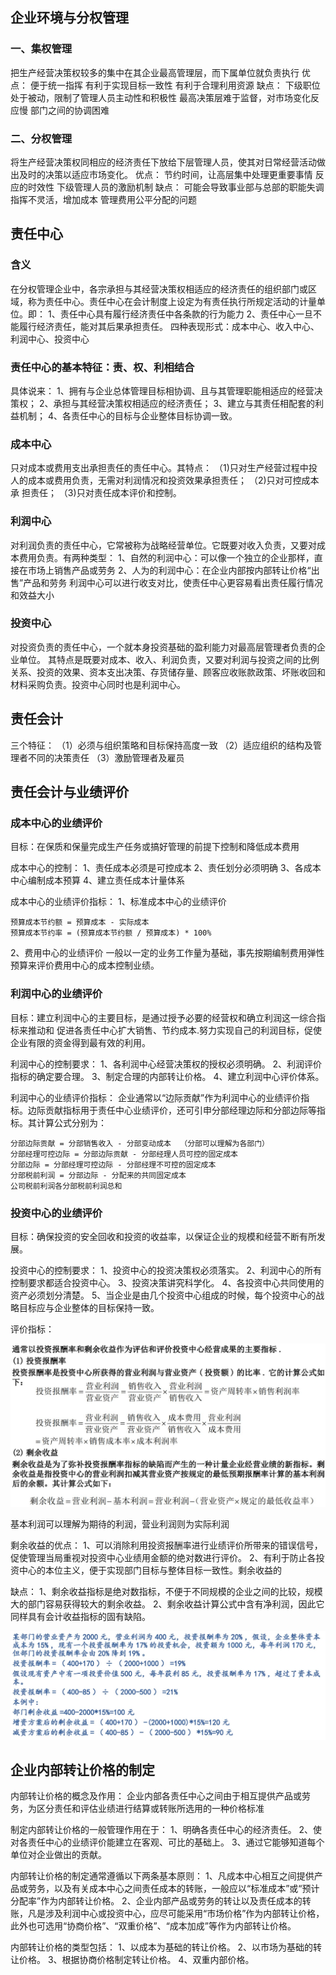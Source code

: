 ## 企业环境与分权管理

### 一、集权管理
把生产经营决策权较多的集中在其企业最高管理层，而下属单位就负责执行
优点：
	便于统一指挥
	有利于实现目标一致性
	有利于合理利用资源
缺点：
	下级职位处于被动，限制了管理人员主动性和积极性
	最高决策层难于监督，对市场变化反应慢
	部门之间的协调困难

### 二、分权管理
将生产经营决策权同相应的经济责任下放给下层管理人员，使其对日常经营活动做出及时的决策以适应市场变化。
优点：
	节约时间，让高层集中处理更重要事情
	反应的时效性
	下级管理人员的激励机制
缺点：
	可能会导致事业部与总部的职能失调
	指挥不灵活，增加成本
	管理费用公平分配的问题





## 责任中心

### 含义

在分权管理企业中，各宗承担与其经营决策权相适应的经济责任的组织部门或区域，称为责任中心。责任中心在会计制度上设定为有责任执行所规定活动的计量单位。即：
1、责任中心具有履行经济责任中各条款的行为能力
2、责任中心一旦不能履行经济责任，能对其后果承担责任。
四种表现形式：成本中心、收入中心、利润中心、投资中心

### 责任中心的基本特征：责、权、利相结合

具体说来：
1、拥有与企业总体管理目标相协调、且与其管理职能相适应的经营决策权；
2、承担与其经营决策权相适应的经济责任；
3、建立与其责任相配套的利益机制；
4、各责任中心的目标与企业整体目标协调一致。

### 成本中心

只对成本或费用支出承担责任的责任中心。其特点：
（1)只对生产经营过程中投人的成本或费用负责，无需对利润情况和投资效果承担责任；
（2)只对可控成本承 担责任；
（3)只对责任成本评价和控制。

### 利润中心
对利润负责的责任中心，它常被称为战略经营单位。它既要对收入负责，又要对成本费用负责。有两种类型：
1、自然的利润中心：可以像一个独立的企业那样，直接在市场上销售产品或劳务
2、人为的利润中心：在企业内部按内部转让价格“出售”产品和劳务
利润中心可以进行收支对比，使责任中心更容易看出责任履行情况和效益大小

### 投资中心

对投资负责的责任中心，一个就本身投资基础的盈利能力对最高层管理者负责的企业单位。
其特点是既要对成本、收入、利润负责，又要对利润与投资之间的比例关系、投资的效果、资本支出决策、存货储存量、顾客应收账款政策、坏账收回和材料采购负责。投资中心同时也是利润中心。





## 责任会计

三个特征：
（1）必须与组织策略和目标保持高度一致
（2）适应组织的结构及管理者不同的决策责任
（3）激励管理者及雇员





## 责任会计与业绩评价

### 成本中心的业绩评价

目标：在保质和保量完成生产任务或搞好管理的前提下控制和降低成本费用

成本中心的控制：
1、责任成本必须是可控成本
2、责任划分必须明确
3、各成本中心编制成本预算
4、建立责任成本计量体系

成本中心的业绩评价指标：
1、标准成本中心的业绩评价

```
预算成本节约额 = 预算成本 - 实际成本 
预算成本节约率 = (预算成本节约额 / 预算成本) * 100%
```

2、费用中心的业绩评价
一般以一定的业务工作量为基础，事先按期编制费用弹性预算来评价费用中心的成本控制业绩。



### 利润中心的业绩评价

目标：建立利润中心的主要目标，是通过授予必要的经营权和确立利润这一综合指标来推动和 促进各责任中心扩大销售、节约成本.努力实现自己的利润目标，促使企业有限的资金得到最有效的利用。

利润中心的控制要求：
1、各利润中心经营决策权的授权必须明确。
2、利润评价指标的确定要合理。
3、制定合理的内部转让价格。
4、建立利润中心评价体系。

利润中心的业绩评价指标：
企业通常以“边际贡献”作为利润中心的业绩评价指标。边际贡献指标用于责任中心业绩评价，还可引申分部经理边际和分部边际等指标。其计算公式分别为：

```
分部边际贡献 = 分部销售收入 - 分部变动成本  （分部可以理解为各部门）
分部经理可控边际 = 分部边际贡献 - 分部经理人员可控的固定成本
分部边际 = 分部经理可控边际 - 分部经理不可控的固定成本
分部税前利润 = 分部边际 - 分配来的共同固定成本
公司税前利润各分部税前利润总和
```



### 投资中心的业绩评价

目标：确保投资的安全回收和投资的收益率，以保证企业的规模和经营不断有所发展。

投资中心的控制要求：
1、投资中心的投资决策权必须落实。
2、利润中心的所有控制要求都适合投资中心。
3、投资决策讲究科学化。
4、各投资中心共同使用的资产必须划分清楚。
5、当企业是由几个投资中心组成的时候，每个投资中心的战略目标应与企业整体的目标保持一致。

评价指标：

![1655712925052](assets/1655712925052.png)

基本利润可以理解为期待的利润，营业利润则为实际利润

剩余收益的优点：
	1、可以消除利用投资报酬率进行业绩评价所带来的错误信号，促使管理当局重视对投资中心业绩用金额的绝对数进行评价。
	2、有利于防止各投资中心的本位主义，便于实现部门目标与整体目标一致性。剩余收益的

缺点：
	1、剩余收益指标是绝对数指标，不便于不同规模的企业之间的比较，规模大的部门容易获得较大的剩余收益。
	2、剩余收益计算公式中含有净利润，因此它同样具有会计收益指标的固有缺陷。

![1655714603505](assets/1655714603505.png)



## 企业内部转让价格的制定

内部转让价格的概念及作用：
企业内部各责任中心之间由于相互提供产品或劳务，为区分责任和评估业绩进行结算或转账所选用的一种价格标准

制定内部转让价格的一般管理作用在于：
1、明确各责任中心的经济责任。
2、使对各责任中心的业绩评价能建立在客观、可比的基础上。
3、通过它能够知道每个单位对企业做出的贡献。

内部转让价格的制定通常遵循以下两条基本原则：
1、凡成本中心相互之间提供产品或劳务，以及有关成本中心之间责任成本的转账，一般应以“标准成本”或“预计分配率”作为内部转让价格。
2、企业内部产品或劳务的转让以及责任成本的转账，凡是涉及利润中心或投资中心，应尽可能采用“市场价格”作为内部转让价格，此外也可选用“协商价格”、“双重价格”、“成本加成”等作为内部转让价格。

内部转让价格的类型包括：
1、以成本为基础的转让价格。
2、以市场为基础的转让价格。
3、根据协商价格制定转让价格。
4、双重内部价格。